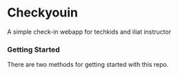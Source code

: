 # Checkyouin

A simple check-in webapp for techkids and iliat instructor

### Getting Started

There are two methods for getting started with this repo.
